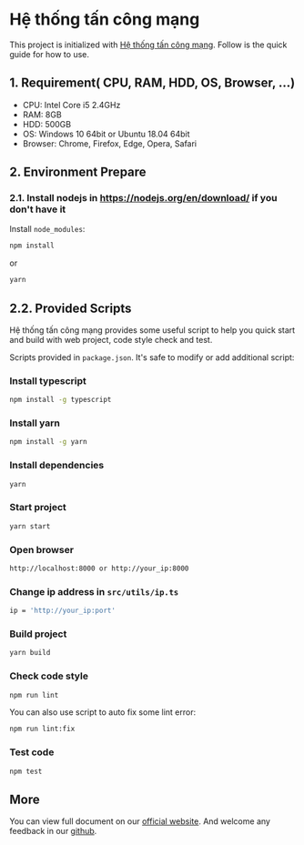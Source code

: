 # Hệ thống tấn công mạng

This project is initialized with [Hệ thống tấn công mạng](https://pro.ant.design). Follow is the quick guide for how to use.

## 1. Requirement( CPU, RAM, HDD, OS, Browser, ...)
- CPU: Intel Core i5 2.4GHz
- RAM: 8GB
- HDD: 500GB
- OS: Windows 10 64bit or Ubuntu 18.04 64bit
- Browser: Chrome, Firefox, Edge, Opera, Safari
## 2. Environment Prepare

### 2.1. Install nodejs in https://nodejs.org/en/download/ if you don't have it

Install `node_modules`:

```bash
npm install
```

or

```bash
yarn
```

## 2.2. Provided Scripts

Hệ thống tấn công mạng provides some useful script to help you quick start and build with web project, code style check and test.

Scripts provided in `package.json`. It's safe to modify or add additional script:



### Install typescript

```bash
npm install -g typescript
```

### Install yarn

```bash
npm install -g yarn
```

### Install dependencies

```bash
yarn
```

### Start project

```bash
yarn start
```

### Open browser

```bash
http://localhost:8000 or http://your_ip:8000
```

### Change ip address in `src/utils/ip.ts`

```bash
ip = 'http://your_ip:port'
```

### Build project

```bash
yarn build
```

### Check code style

```bash
npm run lint
```

You can also use script to auto fix some lint error:

```bash
npm run lint:fix
```

### Test code

```bash
npm test
```

## More

You can view full document on our [official website](https://pro.ant.design). And welcome any feedback in our [github](https://github.com/ant-design/ant-design-pro).
